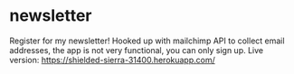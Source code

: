 # newsletter
Register for my newsletter!
Hooked up with mailchimp API to collect email addresses, the app is not very functional, you can only sign up.
Live version: https://shielded-sierra-31400.herokuapp.com/
